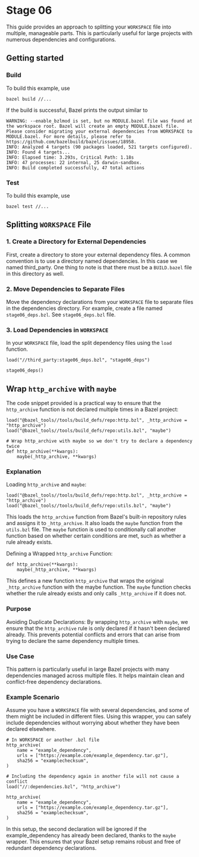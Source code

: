 # Stage 06

This guide provides an approach to splitting your `WORKSPACE` file into multiple, manageable parts. This is particularly useful for large projects with numerous dependencies and configurations.

## Getting started

### Build

To build this example, use

```
bazel build //...
```

If the build is successful, Bazel prints the output similar to

```
WARNING: --enable_bzlmod is set, but no MODULE.bazel file was found at the workspace root. Bazel will create an empty MODULE.bazel file. Please consider migrating your external dependencies from WORKSPACE to MODULE.bazel. For more details, please refer to https://github.com/bazelbuild/bazel/issues/18958.
INFO: Analyzed 4 targets (90 packages loaded, 521 targets configured).
INFO: Found 4 targets...
INFO: Elapsed time: 3.293s, Critical Path: 1.18s
INFO: 47 processes: 22 internal, 25 darwin-sandbox.
INFO: Build completed successfully, 47 total actions
```

### Test

To build this example, use

```
bazel test //...
```

## Splitting `WORKSPACE` File

### 1. Create a Directory for External Dependencies

First, create a directory to store your external dependency files. A common convention is to use a directory named dependencies. In this case we named third_party. One thing to note is that there must be a `BUILD.bazel` file in this directory as well.

### 2. Move Dependencies to Separate Files

Move the dependency declarations from your `WORKSPACE` file to separate files in the dependencies directory. For example, create a file named `stage06_deps.bzl`. See `stage06_deps.bzl` file.

### 3. Load Dependencies in `WORKSPACE`

In your `WORKSPACE` file, load the split dependency files using the `load` function.

```
load("//third_party:stage06_deps.bzl", "stage06_deps")

stage06_deps()
```

## Wrap `http_archive` with `maybe`

The code snippet provided is a practical way to ensure that the `http_archive` function is not declared multiple times in a Bazel project:

```
load("@bazel_tools//tools/build_defs/repo:http.bzl", _http_archive = "http_archive")
load("@bazel_tools//tools/build_defs/repo:utils.bzl", "maybe")

# Wrap http_archive with maybe so we don't try to declare a dependency twice
def http_archive(**kwargs):
    maybe(_http_archive, **kwargs)
```

### Explanation

Loading `http_archive` and `maybe`:

```
load("@bazel_tools//tools/build_defs/repo:http.bzl", _http_archive = "http_archive")
load("@bazel_tools//tools/build_defs/repo:utils.bzl", "maybe")
```

This loads the `http_archive` function from Bazel's built-in repository rules and assigns it to `_http_archive`.
It also loads the `maybe` function from the `utils.bzl` file. The `maybe` function is used to conditionally call another function based on whether certain conditions are met, such as whether a rule already exists.

Defining a Wrapped `http_archive` Function:

```
def http_archive(**kwargs):
    maybe(_http_archive, **kwargs)
````

This defines a new function `http_archive` that wraps the original `_http_archive` function with the maybe function.
The `maybe` function checks whether the rule already exists and only calls `_http_archive` if it does not.

### Purpose

Avoiding Duplicate Declarations: By wrapping `http_archive` with `maybe`, we ensure that the `http_archive` rule is only declared if it hasn't been declared already. This prevents potential conflicts and errors that can arise from trying to declare the same dependency multiple times.

### Use Case

This pattern is particularly useful in large Bazel projects with many dependencies managed across multiple files. It helps maintain clean and conflict-free dependency declarations.

### Example Scenario

Assume you have a `WORKSPACE` file with several dependencies, and some of them might be included in different files. Using this wrapper, you can safely include dependencies without worrying about whether they have been declared elsewhere.

```
# In WORKSPACE or another .bzl file
http_archive(
    name = "example_dependency",
    urls = ["https://example.com/example_dependency.tar.gz"],
    sha256 = "examplechecksum",
)

# Including the dependency again in another file will not cause a conflict
load("//:dependencies.bzl", "http_archive")

http_archive(
    name = "example_dependency",
    urls = ["https://example.com/example_dependency.tar.gz"],
    sha256 = "examplechecksum",
)
````

In this setup, the second declaration will be ignored if the example_dependency has already been declared, thanks to the `maybe` wrapper. This ensures that your Bazel setup remains robust and free of redundant dependency declarations.